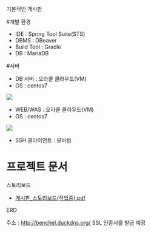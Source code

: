 기본적인 게시판

#개발 환경
- IDE : Spring Tool Suite(STS)
- DBMS : DBeaver
- Build Tool : Gradle
- DB : MariaDB

#서버
- DB 서버 : 오라클 클라우드(VM)
- OS : centos7
<p align="left">
<img src="https://github.com/benchel/web_using_spring/assets/70846279/531cc82f-2c29-4c15-9add-a62905d9b7c9"/>
</p>

- WEB/WAS : 오라클 클라우드(VM)
- OS : centos7
<p align="left">
<img src="https://github.com/benchel/web_using_spring/assets/70846279/fca0ca4c-aa73-40fb-9a89-599d151ace3c"/>
</p>

- SSH 클라이언트 : 모바텀
  
# 프로젝트 문서

스토리보드
- [게시판_스토리보드(작업중).pdf](https://github.com/user-attachments/files/15816129/_.pdf)

ERD

주소 : http://benchel.duckdns.org/
SSL 인증서를 발급 예정 
